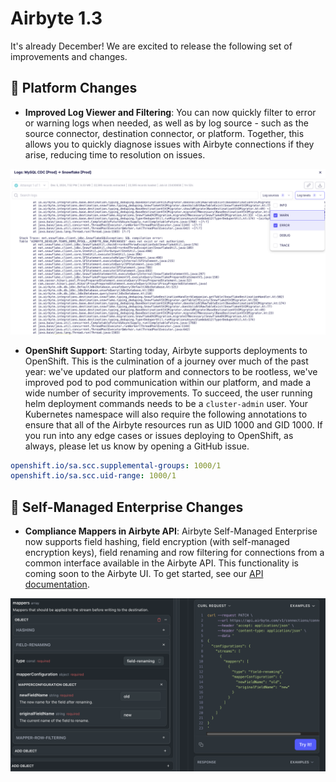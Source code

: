 # Airbyte 1.3

It's already December! We are excited to release the following set of improvements and changes.

## 🚀 Platform Changes

- **Improved Log Viewer and Filtering**: You can now quickly filter to error or warning logs when needed, as well as by log source - such as the source connector, destination connector, or platform. Together, this allows you to quickly diagnose issues with Airbyte connections if they arise, reducing time to resolution on issues.

![Improved Log Viewer](./assets/1.3-improved-log-viewer.png)

- **OpenShift Support**: Starting today, Airbyte supports deployments to OpenShift. This is the culmination of a journey over much of the past year: we've updated our platform and connectors to be rootless, we've improved pod to pod communication within our platform, and made a wide number of security improvements. To succeed, the user running helm deployment commands needs to be a `cluster-admin` user. Your Kubernetes namespace will also require the following annotations to ensure that all of the Airbyte resources run as UID 1000 and GID 1000. If you run into any edge cases or issues deploying to OpenShift, as always, please let us know by opening a GitHub issue.

```yaml
openshift.io/sa.scc.supplemental-groups: 1000/1
openshift.io/sa.scc.uid-range: 1000/1
```

## 🚀 Self-Managed Enterprise Changes

- **Compliance Mappers in Airbyte API**: Airbyte Self-Managed Enterprise now supports field hashing, field encryption (with self-managed encryption keys), field renaming and row filtering for connections from a common interface available in the Airbyte API. This functionality is coming soon to the Airbyte UI. To get started, see our [API documentation](https://reference.airbyte.com/reference/patchconnection).

![Mappers API Example](./assets/1.3-mappers-api-reference.png)
